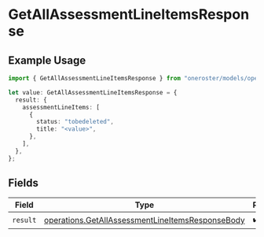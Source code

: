 # GetAllAssessmentLineItemsResponse

## Example Usage

```typescript
import { GetAllAssessmentLineItemsResponse } from "oneroster/models/operations";

let value: GetAllAssessmentLineItemsResponse = {
  result: {
    assessmentLineItems: [
      {
        status: "tobedeleted",
        title: "<value>",
      },
    ],
  },
};
```

## Fields

| Field                                                                                                                | Type                                                                                                                 | Required                                                                                                             | Description                                                                                                          |
| -------------------------------------------------------------------------------------------------------------------- | -------------------------------------------------------------------------------------------------------------------- | -------------------------------------------------------------------------------------------------------------------- | -------------------------------------------------------------------------------------------------------------------- |
| `result`                                                                                                             | [operations.GetAllAssessmentLineItemsResponseBody](../../models/operations/getallassessmentlineitemsresponsebody.md) | :heavy_check_mark:                                                                                                   | N/A                                                                                                                  |